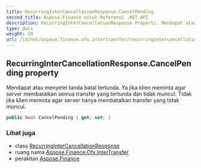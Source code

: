 ```yaml
---
title: RecurringInterCancellationResponse.CancelPending
second_title: Aspose.Finance untuk Referensi .NET API
description: RecurringInterCancellationResponse Properti. Mendapat atau menyetel tanda batal tertunda. Ya jika klien meminta agar server membatalkan semua transfer yang tertunda dan tidak muncul. Tidak jika klien meminta agar server hanya membatalkan transfer yang tidak muncul.
type: docs
weight: 20
url: /id/net/aspose.finance.ofx.intertransfer/recurringintercancellationresponse/cancelpending/
---
```

## RecurringInterCancellationResponse.CancelPending property

Mendapat atau menyetel tanda batal tertunda. Ya jika klien meminta agar server membatalkan semua transfer yang tertunda dan tidak muncul. Tidak jika klien meminta agar server hanya membatalkan transfer yang tidak muncul.

```csharp
public bool CancelPending { get; set; }
```

### Lihat juga

* class [RecurringInterCancellationResponse](../)
* ruang nama [Aspose.Finance.Ofx.InterTransfer](../../recurringintercancellationresponse/)
* perakitan [Aspose.Finance](../../../)


